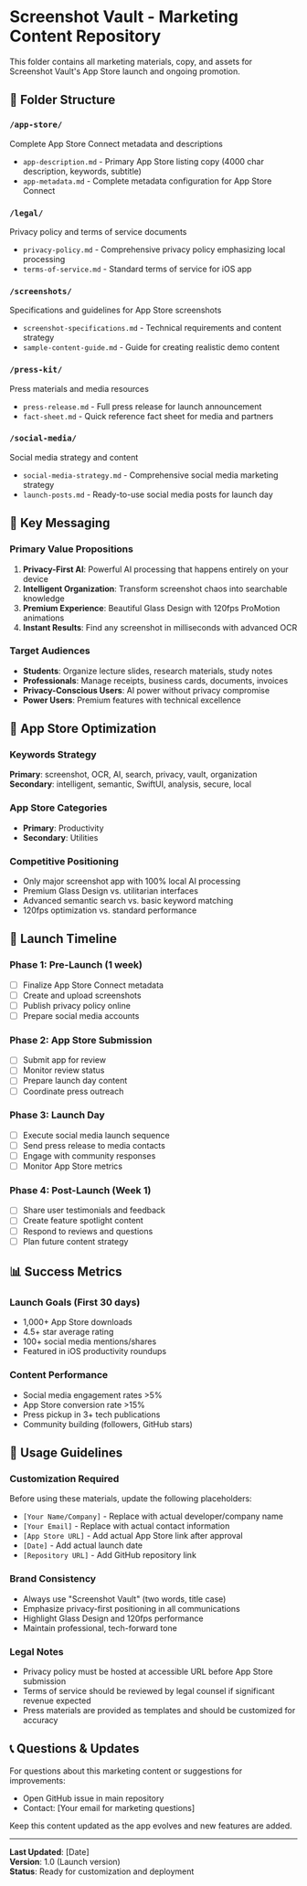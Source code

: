 # Screenshot Vault - Marketing Content Repository

This folder contains all marketing materials, copy, and assets for Screenshot Vault's App Store launch and ongoing promotion.

## 📁 Folder Structure

### `/app-store/`
Complete App Store Connect metadata and descriptions
- `app-description.md` - Primary App Store listing copy (4000 char description, keywords, subtitle)
- `app-metadata.md` - Complete metadata configuration for App Store Connect

### `/legal/`
Privacy policy and terms of service documents
- `privacy-policy.md` - Comprehensive privacy policy emphasizing local processing
- `terms-of-service.md` - Standard terms of service for iOS app

### `/screenshots/`
Specifications and guidelines for App Store screenshots
- `screenshot-specifications.md` - Technical requirements and content strategy
- `sample-content-guide.md` - Guide for creating realistic demo content

### `/press-kit/`
Press materials and media resources
- `press-release.md` - Full press release for launch announcement
- `fact-sheet.md` - Quick reference fact sheet for media and partners

### `/social-media/`
Social media strategy and content
- `social-media-strategy.md` - Comprehensive social media marketing strategy
- `launch-posts.md` - Ready-to-use social media posts for launch day

## 🎯 Key Messaging

### Primary Value Propositions
1. **Privacy-First AI**: Powerful AI processing that happens entirely on your device
2. **Intelligent Organization**: Transform screenshot chaos into searchable knowledge
3. **Premium Experience**: Beautiful Glass Design with 120fps ProMotion animations
4. **Instant Results**: Find any screenshot in milliseconds with advanced OCR

### Target Audiences
- **Students**: Organize lecture slides, research materials, study notes
- **Professionals**: Manage receipts, business cards, documents, invoices  
- **Privacy-Conscious Users**: AI power without privacy compromise
- **Power Users**: Premium features with technical excellence

## 📱 App Store Optimization

### Keywords Strategy
**Primary**: screenshot, OCR, AI, search, privacy, vault, organization
**Secondary**: intelligent, semantic, SwiftUI, analysis, secure, local

### App Store Categories
- **Primary**: Productivity
- **Secondary**: Utilities

### Competitive Positioning
- Only major screenshot app with 100% local AI processing
- Premium Glass Design vs. utilitarian interfaces
- Advanced semantic search vs. basic keyword matching
- 120fps optimization vs. standard performance

## 🚀 Launch Timeline

### Phase 1: Pre-Launch (1 week)
- [ ] Finalize App Store Connect metadata
- [ ] Create and upload screenshots
- [ ] Publish privacy policy online
- [ ] Prepare social media accounts

### Phase 2: App Store Submission
- [ ] Submit app for review
- [ ] Monitor review status
- [ ] Prepare launch day content
- [ ] Coordinate press outreach

### Phase 3: Launch Day
- [ ] Execute social media launch sequence
- [ ] Send press release to media contacts
- [ ] Engage with community responses
- [ ] Monitor App Store metrics

### Phase 4: Post-Launch (Week 1)
- [ ] Share user testimonials and feedback
- [ ] Create feature spotlight content
- [ ] Respond to reviews and questions
- [ ] Plan future content strategy

## 📊 Success Metrics

### Launch Goals (First 30 days)
- 1,000+ App Store downloads
- 4.5+ star average rating
- 100+ social media mentions/shares
- Featured in iOS productivity roundups

### Content Performance
- Social media engagement rates >5%
- App Store conversion rate >15%
- Press pickup in 3+ tech publications
- Community building (followers, GitHub stars)

## 🔄 Usage Guidelines

### Customization Required
Before using these materials, update the following placeholders:
- `[Your Name/Company]` - Replace with actual developer/company name
- `[Your Email]` - Replace with actual contact information
- `[App Store URL]` - Add actual App Store link after approval
- `[Date]` - Add actual launch date
- `[Repository URL]` - Add GitHub repository link

### Brand Consistency
- Always use "Screenshot Vault" (two words, title case)
- Emphasize privacy-first positioning in all communications
- Highlight Glass Design and 120fps performance
- Maintain professional, tech-forward tone

### Legal Notes
- Privacy policy must be hosted at accessible URL before App Store submission
- Terms of service should be reviewed by legal counsel if significant revenue expected
- Press materials are provided as templates and should be customized for accuracy

## 📞 Questions & Updates

For questions about this marketing content or suggestions for improvements:
- Open GitHub issue in main repository
- Contact: [Your email for marketing questions]

Keep this content updated as the app evolves and new features are added.

---

**Last Updated**: [Date]  
**Version**: 1.0 (Launch version)  
**Status**: Ready for customization and deployment